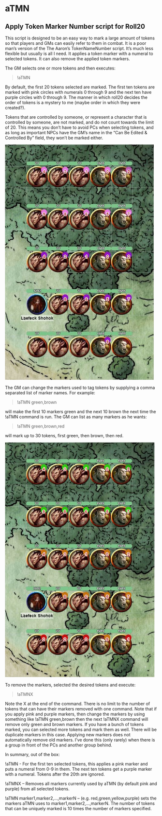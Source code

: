# aTMN
## Apply Token Marker Number script for Roll20

This script is designed to be an easy way to mark a large amount of tokens so that players and GMs can easily refer to them in combat.  It is a poor man’s version of the The Aaron’s TokenNameNumber script.  It’s much less flexible but usually is all I need.  It applies a token marker with a numeral to selected tokens.  It can also remove the applied token markers.

The GM selects one or more tokens and then executes:

>!aTMN

By default, the first 20 tokens selected are marked.  The first ten tokens are marked with pink circles with numerals 0 through 9 and the next ten have purple circles with 0 through 9.  The manner in which roll20 decides the order of tokens is a mystery to me (maybe order in which they were created?).

Tokens that are controlled by someone, or represent a character that is controlled by someone, are not marked, and do not count towards the limit of 20.  This means you don’t have to avoid PCs when selecting tokens, and as long as important NPCs have the GM’s name in the “Can Be Edited & Controlled By” field, they won’t be marked either.

![20 Tokens](aTMN_01.JPG)

The GM can change the markers used to tag tokens by supplying a comma separated list of marker names.  For example:

>!aTMN green,brown

 will make the first 10 markers green and the next 10 brown the next time the !aTMN command is run.  The GM can list as many markers as he wants:
 
>!aTMN green,brown,red 

will mark up to 30 tokens, first green, then brown, then red.

![20 Tokens](aTMN_02.JPG)

To remove the markers, selected the desired tokens and execute:

>!aTMNX

Note the X at the end of the command.  There is no limit to the number of tokens that can have their markers removed with one command.  Note that if you apply pink and purple markers, then change the markers by using something like !aTMN green,brown then the next !aTMNX command will remove only green and brown markers.
If you have a bunch of tokens marked, you can selected more tokens and mark them as well.  There will be duplicate markers in this case.  Applying new markers does not automatically remove old markers.  I’ve done this (only rarely) when there is a group in front of the PCs and another group behind.

In summary, out of the box:

!aTMN - For the first ten selected tokens, this applies a pink marker and puts a numeral from 0-9 in them.  The next ten tokens get a purple marker with a numeral.  Tokens after the 20th are ignored.

!aTMNX – Removes all markers currently used by aTMN (by default pink and purple) from all selected tokens.

!aTMN marker1,marker2,…,markerN – (e.g. red,green,yellow,purple) sets the markers aTMN uses to marker1,marker2,…,markerN.  The number of tokens that can be uniquely marked is 10 times the number of markers specified.
